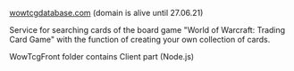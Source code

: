 [wowtcgdatabase.com](http://www.wowtcgdatabase.com) (domain is alive until 27.06.21)

Service for searching cards of the board game "World of Warcraft: Trading Card Game" with the function of creating your own collection of cards. 

WowTcgFront folder contains Client part (Node.js)

